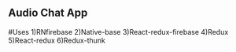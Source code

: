 ## Audio Chat App

#Uses 
1)RNfirebase 
2)Native-base 
3)React-redux-firebase
4)Redux
5)React-redux
6)Redux-thunk